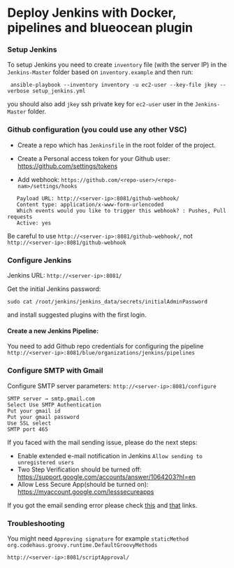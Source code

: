# Deploy Jenkins with Docker, pipelines and blueocean plugin
### Setup Jenkins
To setup Jenkins you need to create `inventory` file (with the server IP) in the `Jenkins-Master` folder based on `inventory.example` and then run:
```shell script
 ansible-playbook --inventory inventory -u ec2-user --key-file jkey --verbose setup_jenkins.yml 
```
you should also add `jkey` ssh private key for `ec2-user` user in the `Jenkins-Master` folder.

### Github configuration (you could use any other VSC)
* Create a repo which has `Jenkinsfile` in the root folder of the project.

* Create a Personal access token for your Github user: https://github.com/settings/tokens

* Add webhook: `https://github.com/<repo-user>/<repo-nam>/settings/hooks`
```shell script
   Payload URL: http://<server-ip>:8081/github-webhook/
   Content type: application/x-www-form-urlencoded
   Which events would you like to trigger this webhook? : Pushes, Pull requests
   Active: yes
```
Be careful to use `http://<server-ip>:8081/github-webhook/`, not `http://<server-ip>:8081/github-webhook`

### Configure Jenkins
Jenkins URL: `http://<server-ip>:8081/`

Get the initial Jenkins password:
```shell script
sudo cat /root/jenkins/jenkins_data/secrets/initialAdminPassword
```
and install suggested plugins with the first login.

#### Create a new Jenkins Pipeline:
You need to add Github repo credentials for configuring the pipeline `http://<server-ip>:8081/blue/organizations/jenkins/pipelines`

### Configure SMTP with Gmail
Configure SMTP server parameters: `http://<server-ip>:8081/configure`
```shell script
SMTP server → smtp.gmail.com
Select Use SMTP Authentication
Put your gmail id
Put your gmail password
Use SSL select
SMTP port 465
```
If you faced with the mail sending issue, please do the next steps:
* Enable extended e-mail notification in Jenkins `Allow sending to unregistered users`
* Two Step Verification should be turned off: https://support.google.com/accounts/answer/1064203?hl=en
* Allow Less Secure App(should be turned on): https://myaccount.google.com/lesssecureapps

If you got the email sending error please check [this](https://forums.aws.amazon.com/thread.jspa?threadID=228587) and [that](https://issues.jenkins.io/browse/JENKINS-61073?workflowName=JNJira+%2B+In-Review&stepId=1) links.


### Troubleshooting
You might need `Approving signature` for example `staticMethod org.codehaus.groovy.runtime.DefaultGroovyMethods`

`http://<server-ip>:8081/scriptApproval/`
